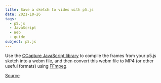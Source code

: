 ```yaml
---
title: Save a sketch to video with p5.js
date: 2021-10-26
tags:
  - p5.js
  - JavaScript
  - Web
  - guide
subject: p5.js
---
```


Use the [CCapture JavaScript library](https://github.com/spite/ccapture.js) to compile the frames from your p5.js sketch into a webm file, and then convert this webm file to MP4 (or other useful formats) using [FFmpeg](/notes/convert-video).

[Source](https://www.youtube.com/watch?v=-JkGPCQVYf0&t=270s)
